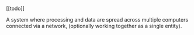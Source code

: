 [[todo]]

A system where processing and data are spread across multiple computers connected via a network, (optionally working together as a single entity).